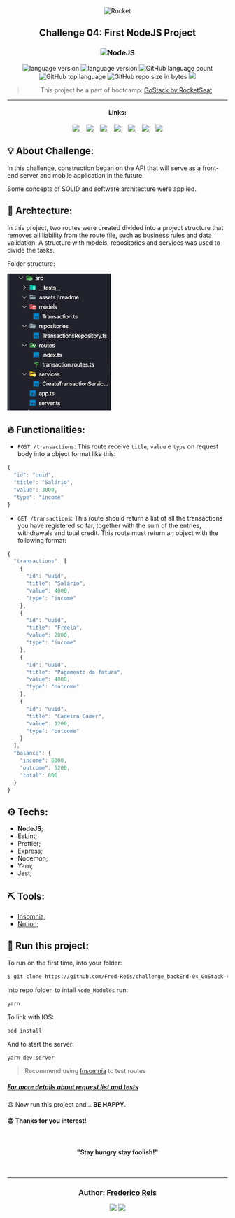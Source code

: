 <div align="center">
  <img alt="Rocket"
    src="https://hotmart.s3.amazonaws.com/product_contents/0569fee6-8c8f-4dee-a46d-80102ced177a/Header_Product_1920x450.jpg"
  />

</div>

<h2 align="center">
   Challenge 04: First NodeJS Project
</h2>

<h3 align="center">
  <img alt="NodeJS"
    src="https://arrayoutofindex.files.wordpress.com/2017/06/node.png" width="180px"/>
</h3>

<!-- <table align="center">
  <tr >
    <td>
      <img width="77px" alt="Sass logo" src="https://rawgit.com/sass/node-sass/master/media/logo.svg" />&nbsp;&nbsp;&nbsp;&nbsp;&nbsp;&nbsp;&nbsp;&nbsp;&nbsp;&nbsp;&nbsp;&nbsp;
    </td>
    <td valign="center" >
      <span>Texte</span>
    </td>
  </tr>
</table> -->

<p align="center">

  <img alt="language version" src="https://img.shields.io/badge/Node-v_12.13.1-339933?logo=node.js">

  <img alt="language version" src="https://img.shields.io/badge/Yarn-v_1.22.4-2C8EBB?logo=Yarn">

  <img alt="GitHub language count" src="https://img.shields.io/github/languages/count/Fred-Reis/challenge_backEnd-04_GoStack-v2">

  <img alt="GitHub top language" src="https://img.shields.io/github/languages/top/Fred-Reis/challenge_backEnd-04_GoStack-v2">

  <img alt="GitHub repo size in bytes" src="https://img.shields.io/github/repo-size/Fred-Reis/challenge_backEnd-04_GoStack-v2">

  <a href="https://www.codacy.com/manual/Fred-Reis/challenge_backEnd-04_GoStack-v2?utm_source=github.com&amp;utm_medium=referral&amp;utm_content=Fred-Reis/challenge_backEnd-04_GoStack-v2&amp;utm_campaign=Badge_Grade">
    <img src="https://api.codacy.com/project/badge/Grade/3187a10038db4dd2bfc2b746d37ab925"/></a>

  <!-- <a href="https://app.netlify.com/sites/affectionate-mahavira-913f7b/deploys">
    <img src="https://api.netlify.com/api/v1/badges/0abef9c1-d6d2-4af3-a5e1-b24332614634/deploy-status"/></a> -->

</p>

<blockquote align="center">
  This project be a part of bootcamp:
    <a href="https://rocketseat.com.br/gostack">
      GoStack by RocketSeat
    </a>
</blockquote>

<hr/>

<h4 align="center">Links:</h4>

<p align="center">

  <a href="#-about-challenge">
    <img src="https://img.shields.io/badge/About_Challenge-a5a5a5"/>
  </a>&nbsp;&nbsp;
  <a href="#-archtecture">
    <img src="https://img.shields.io/badge/Archtecture-a5a5a5"/>
  </a>&nbsp;&nbsp;
  <a href="#-functionalities">
    <img src="https://img.shields.io/badge/Functionalities-a5a5a5"/>
  </a>&nbsp;&nbsp;
  <a href="-techs">
    <img src="https://img.shields.io/badge/Techs-a5a5a5"/>
  </a>&nbsp;&nbsp;
  <a href="#-tools">
    <img src="https://img.shields.io/badge/Tools-a5a5a5"/>
  </a>&nbsp;&nbsp;
  <a href="#-run-this-project">
    <img src="https://img.shields.io/badge/Run_this_project-a5a5a5"/>
  </a>&nbsp;&nbsp;
  <a href="#author-frederico-reis">
    <img src="https://img.shields.io/badge/Author-a5a5a5"/>
  </a>

</p>

## 💡 About Challenge:

In this challenge, construction began on the API that will serve as a front-end server and mobile application in the future.

Some concepts of SOLID and software architecture were applied.

## 📐 Archtecture:

In this project, two routes were created divided into a project structure that
removes all liability from the route file, such as business rules and data validation. A structure with models, repositories and services was used to divide the tasks.

Folder structure:

![estrutura](src/assets/readme/estrutura.png)

## 🔥 Functionalities:

- `POST /transactions`: This route receive `title`, `value` e `type` on request body into a object format like this:

```js
{
  "id": "uuid",
  "title": "Salário",
  "value": 3000,
  "type": "income"
}
```

- `GET /transactions`: This route should return a list of all the transactions you have registered so far, together with the sum of the entries, withdrawals and total credit. This route must return an object with the following format:

```js
{
  "transactions": [
    {
      "id": "uuid",
      "title": "Salário",
      "value": 4000,
      "type": "income"
    },
    {
      "id": "uuid",
      "title": "Freela",
      "value": 2000,
      "type": "income"
    },
    {
      "id": "uuid",
      "title": "Pagamento da fatura",
      "value": 4000,
      "type": "outcome"
    },
    {
      "id": "uuid",
      "title": "Cadeira Gamer",
      "value": 1200,
      "type": "outcome"
    }
  ],
  "balance": {
    "income": 6000,
    "outcome": 5200,
    "total": 800
  }
}
```

## ⚙️ Techs:

- **NodeJS**;
- EsLint;
- Prettier;
- Express;
- Nodemon;
- Yarn;
- Jest;

## ⛏ Tools:

- [Insomnia](https://insomnia.rest/download/);
- [Notion](https://www.notion.so/?utm_source=google&utm_campaign=brand_alpha&utm_content=row&utm_term=notion&gclid=CjwKCAjw1cX0BRBmEiwAy9tKHs5ggnFG4dmfW38kOuGDTQS1-YjRGg01PuIriv8ftUuAUzeoU7QFFxoCAkIQAvD_BwE);

## 🏁 Run this project:

To run on the first time,
into your folder:

```bash
$ git clone https://github.com/Fred-Reis/challenge_backEnd-04_GoStack-v2
```

Into repo folder, to intall `Node_Modules` run:

```bash
yarn
```

To link with IOS:

```bash
pod install
```

And to start the server:

```bash
yarn dev:server
```

> Recommend using [Insomnia](https://insomnia.rest/download/) to test routes

##### [For more details about request list and tests](https://github.com/Rocketseat/bootcamp-gostack-desafios/tree/master/desafio-fundamentos-nodejs)

😃 Now run this project and...
**BE HAPPY**.

<h4>
  😍 Thanks for you interest!
</h4>

<br/>

<h4 align="center">
  "Stay hungry stay foolish!"
</h4>

<br/>

---

<h3 align="center">
Author: <a alt="Fred-Reis" href="https://github.com/Fred-Reis">Frederico Reis</a>
</h3>

<p align="center">

  <a alt="Frederico Reis" href="https://www.linkedin.com/in/frederico-reis-dev/">
    <img src="https://img.shields.io/badge/LinkedIn-Frederico_Reis-0077B5?logo=linkedin"/></a>
  <a alt="Frederico Reis" href="https://github.com/Fred-Reis ">
  <img src="https://img.shields.io/badge/Fred_Reis-GitHub-000?logo=github"/></a>

</p>
